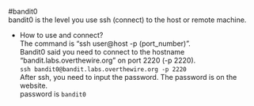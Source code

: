 #bandit0<br/>
bandit0 is the level you use ssh (connect) to the host or remote machine.<br/>
- How to use and connect?<br/>
The command is “ssh user@host -p (port_number)”.<br/>
Bandit0 said you need to connect to the hostname “bandit.labs.overthewire.org” on port 2220 (-p 2220).<br/>
```ssh bandit0@bandit.labs.overthewire.org -p 2220```<br/>
After ssh, you need to input the password. The password is on the website.<br/>
password is ```bandit0```<br/>
